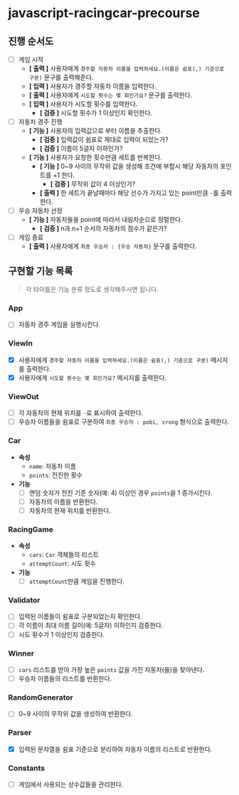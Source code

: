 # javascript-racingcar-precourse

## 진행 순서도

- [ ] 게임 시작
    - **[ 출력 ]** 사용자에게 `경주할 자동차 이름을 입력하세요.(이름은 쉼표(,) 기준으로 구분)` 문구를 출력해준다.
    - **[ 입력 ]** 사용자가 경주할 자동차 이름을 입력한다.
    - **[ 출력 ]** 사용자에게 `시도할 횟수는 몇 회인가요?` 문구를 출력한다.
    - **[ 입력 ]** 사용자가 시도할 횟수를 입력한다.
        - **[ 검증 ]** 시도할 횟수가 1 이상인지 확인한다.
- [ ] 자동차 경주 진행
    - **[ 기능 ]** 사용자의 입력값으로 부터 이름을 추출한다.
        - **[ 검증 ]** 입력값이 쉼표로 제대로 입력이 되었는가?
        - **[ 검증 ]** 이름이 5글자 이하인가?
    - **[ 기능 ]** 사용자가 요청한 횟수만큼 세트를 반복한다.
        - **[ 기능 ]** 0~9 사이의 무작위 값을 생성해 조건에 부합시 해당 자동차의 포인트를 +1 한다.
            - **[ 검증 ]** 무작위 값이 4 이상인가?
        - **[ 출력 ]** 한 세트가 끝날때마다 해당 선수가 가지고 있는 point만큼 `-`를 출력한다.
- [ ] 우승 자동차 선정
    - **[ 기능 ]** 자동차들을 point에 따라서 내림차순으로 정렬한다.
        - **[ 검증 ]** n과 n+1 순서의 자동차의 점수가 같은가?
- [ ] 게임 종료
    - **[ 출력 ]** 사용자에게 `최종 우승자 : {우승 자동차}` 문구를 출력한다.

## 구현할 기능 목록
> 각 타이틀은 기능 분류 정도로 생각해주시면 됩니다.

### App

- [ ] 자동차 경주 게임을 실행시킨다.

### ViewIn

- [x] 사용자에게 `경주할 자동차 이름을 입력하세요.(이름은 쉼표(,) 기준으로 구분)` 메시지를 출력한다.
- [x] 사용자에게 `시도할 횟수는 몇 회인가요?` 메시지를 출력한다.

### ViewOut

- [ ] 각 자동차의 현재 위치를 `-`로 표시하여 출력한다.
- [ ] 우승자 이름들을 쉼표로 구분하여 `최종 우승자 : pobi, crong` 형식으로 출력한다.

### Car

- **속성**
  - `name`: 자동차 이름
  - `points`: 전진한 횟수
- **기능**
  - [ ] 랜덤 숫자가 전진 기준 숫자(예: 4) 이상인 경우 `points`을 1 증가시킨다.
  - [ ] 자동차의 이름을 반환한다.
  - [ ] 자동차의 현재 위치를 반환한다.

### RacingGame

- **속성**
  - `cars`: `Car` 객체들의 리스트
  - `attemptCount`: 시도 횟수
- **기능**
  - [ ] `attemptCount`만큼 게임을 진행한다.

### Validator

- [ ] 입력된 이름들이 쉼표로 구분되었는지 확인한다.
- [ ] 각 이름이 최대 이름 길이(예: 5글자) 이하인지 검증한다.
- [ ] 시도 횟수가 1 이상인지 검증한다.

### Winner

- [ ] `cars` 리스트를 받아 가장 높은 `points` 값을 가진 자동차(들)을 찾아낸다.
- [ ] 우승자 이름들의 리스트를 반환한다.

### RandomGenerator

- [ ] 0~9 사이의 무작위 값을 생성하여 반환한다.

### Parser

- [x] 입력된 문자열을 쉼표 기준으로 분리하여 자동차 이름의 리스트로 반환한다.

### Constants

- [ ] 게임에서 사용되는 상수값들을 관리한다.

